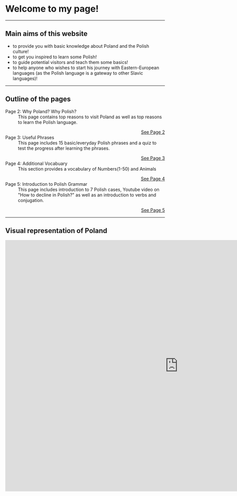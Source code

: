 <h1>Welcome to my page!</h1>
<hr>

<h2>Main aims of this website</h2>

<ul>
 <li>to provide you with basic knowledge about Poland and the Polish culture! </li>
 <li>to get you inspired to learn some Polish! </li>
 <li>to guide potential visitors and teach them some basics! </li>
 <li>to help anyone who wishes to start his journey with Eastern-European languages (as the Polish language is a gateway to other Slavic languages)! </li>
 </ul>

<hr>

 <h2>Outline of the pages</h2>
 
 <dl>
   <dt>Page 2: Why Poland? Why Polish?</dt>
   <dd>This page contains top reasons to visit Poland as well as top reasons to learn the Polish language.</dd>
   <p>
  <a style="float:right;" href="page2.html" class="btn2">See Page 2</a>
  </p>
  <div style="clear:both;"> </div>
   <dt>Page 3: Useful Phrases</dt>
   <dd>This page includes 15 basic/everyday Polish phrases and a quiz to test the progress after learning the phrases.</dd>
    <p>
  <a style="float:right;" href="page3.html" class="btn2">See Page 3</a>
  </p>
  <div style="clear:both;"> </div>
    <dt>Page 4: Additional Vocabuary</dt>
  <dd>This section provides a vocabulary of Numbers(1-50) and Animals</dd>
    <p>
  <a style="float:right;" href="page4.html" class="btn2">See Page 4</a>
  </p>
  <div style="clear:both;"> </div>
   <dt>Page 5: Introduction to Polish Grammar</dt>
   <dd> This page includes introduction to 7 Polish cases, Youtube video on "How to decline in Polish?" as well as an                   introduction to verbs and conjugation.</dd>
    <p>
  <a style="float:right;" href="page5.html" class="btn2">See Page 5</a>
  </p>
  <div style="clear:both;"> </div>
</dl> 
 
 <hr>

<h2>Visual representation of Poland </h2>

<iframe src="https://h5p.org/h5p/embed/387937" width="1090" height="792" frameborder="0" allowfullscreen="allowfullscreen"></iframe><script src="https://h5p.org/sites/all/modules/h5p/library/js/h5p-resizer.js" charset="UTF-8"></script>

 
 
 
 
 
 
 
 
